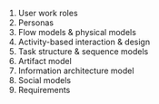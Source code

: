 1. User work roles
2. Personas
3. Flow models & physical models
4. Activity-based interaction & design
5. Task structure & sequence models
6. Artifact model
7. Information architecture model
8. Social models
9. Requirements